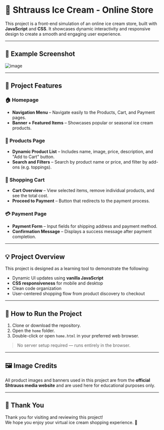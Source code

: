 # 🍦 Shtrauss Ice Cream - Online Store

This project is a front-end simulation of an online ice cream store, built with **JavaScript** and **CSS**. It showcases dynamic interactivity and responsive design to create a smooth and engaging user experience.

---

## 📸 Example Screenshot

![image](https://github.com/user-attachments/assets/b625f715-9632-429d-a811-c335a7c7fd4c)


---

## 🚀 Project Features

### 🏠 Homepage
- **Navigation Menu** – Navigate easily to the Products, Cart, and Payment pages.
- **Banner + Featured Items** – Showcases popular or seasonal ice cream products.

### 🍧 Products Page
- **Dynamic Product List** – Includes name, image, price, description, and "Add to Cart" button.
- **Search and Filters** – Search by product name or price, and filter by add-ons (e.g. toppings).

### 🛒 Shopping Cart
- **Cart Overview** – View selected items, remove individual products, and see the total cost.
- **Proceed to Payment** – Button that redirects to the payment process.

### 💳 Payment Page
- **Payment Form** – Input fields for shipping address and payment method.
- **Confirmation Message** – Displays a success message after payment completion.

---

## 💡 Project Overview

This project is designed as a learning tool to demonstrate the following:

- Dynamic UI updates using **vanilla JavaScript**
- **CSS responsiveness** for mobile and desktop
- Clean code organization
- User-centered shopping flow from product discovery to checkout

---

## 🔧 How to Run the Project

1. Clone or download the repository.
2. Open the `home` folder.
3. Double-click or open `home.html` in your preferred web browser.

> No server setup required — runs entirely in the browser.

---

## 🖼 Image Credits

All product images and banners used in this project are from the **official Shtrauss media website** and are used here for educational purposes only.

---

## 🙏 Thank You

Thank you for visiting and reviewing this project!  
We hope you enjoy your virtual ice cream shopping experience. 🍨

